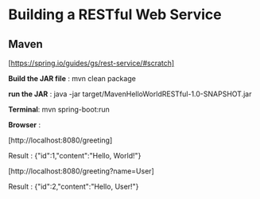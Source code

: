 # Building a RESTful Web Service
## Maven
[https://spring.io/guides/gs/rest-service/#scratch]

**Build the JAR file**  : mvn clean package

**run the JAR**        : java -jar target/MavenHelloWorldRESTful-1.0-SNAPSHOT.jar

**Terminal**: mvn spring-boot:run



**Browser** :

[http://localhost:8080/greeting]

Result  : {"id":1,"content":"Hello, World!"}

[http://localhost:8080/greeting?name=User]

Result  : {"id":2,"content":"Hello, User!"}
